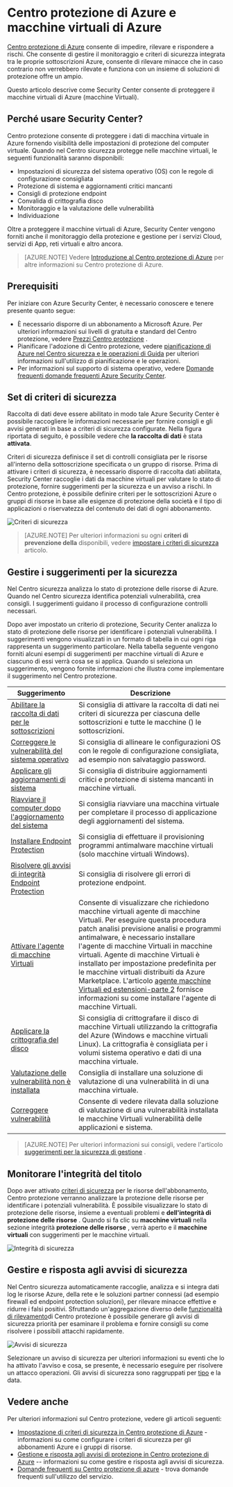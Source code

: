 <properties
   pageTitle="Centro protezione di Azure e Azure macchine virtuali | Microsoft Azure"
   description="In questo documento aiuta a capire come Azure Security Center possono proteggere il macchine virtuali di Azure."
   services="security-center"
   documentationCenter="na"
   authors="YuriDio"
   manager="swadhwa"
   editor=""/>

<tags
   ms.service="security-center"
   ms.devlang="na"
   ms.topic="hero-article"
   ms.tgt_pltfrm="na"
   ms.workload="na"
   ms.date="10/07/2016"
   ms.author="yurid"/>

# <a name="azure-security-center-and-azure-virtual-machines"></a>Centro protezione di Azure e macchine virtuali di Azure

[Centro protezione di Azure](https://azure.microsoft.com/services/security-center/) consente di impedire, rilevare e rispondere a rischi. Che consente di gestire il monitoraggio e criteri di sicurezza integrata tra le proprie sottoscrizioni Azure, consente di rilevare minacce che in caso contrario non verrebbero rilevate e funziona con un insieme di soluzioni di protezione offre un ampio.

Questo articolo descrive come Security Center consente di proteggere il macchine virtuali di Azure (macchine Virtuali).

## <a name="why-use-security-center"></a>Perché usare Security Center?

Centro protezione consente di proteggere i dati di macchina virtuale in Azure fornendo visibilità delle impostazioni di protezione del computer virtuale. Quando nel Centro sicurezza protegge nelle macchine virtuali, le seguenti funzionalità saranno disponibili:

- Impostazioni di sicurezza del sistema operativo (OS) con le regole di configurazione consigliata
- Protezione di sistema e aggiornamenti critici mancanti
- Consigli di protezione endpoint
- Convalida di crittografia disco
- Monitoraggio e la valutazione delle vulnerabilità
- Individuazione

Oltre a proteggere il macchine virtuali di Azure, Security Center vengono forniti anche il monitoraggio della protezione e gestione per i servizi Cloud, servizi di App, reti virtuali e altro ancora. 

>[AZURE.NOTE] Vedere [Introduzione al Centro protezione di Azure](security-center-intro.md) per altre informazioni su Centro protezione di Azure.

## <a name="prerequisites"></a>Prerequisiti

Per iniziare con Azure Security Center, è necessario conoscere e tenere presente quanto segue:

- È necessario disporre di un abbonamento a Microsoft Azure. Per ulteriori informazioni sui livelli di gratuita e standard del Centro protezione, vedere [Prezzi Centro protezione](https://azure.microsoft.com/pricing/details/security-center/) .
- Pianificare l'adozione di Centro protezione, vedere [pianificazione di Azure nel Centro sicurezza e le operazioni di Guida](security-center-planning-and-operations-guide.md) per ulteriori informazioni sull'utilizzo di pianificazione e le operazioni.
- Per informazioni sul supporto di sistema operativo, vedere [Domande frequenti domande frequenti Azure Security Center](security-center-faq.md). 

## <a name="set-security-policy"></a>Set di criteri di sicurezza

Raccolta di dati deve essere abilitato in modo tale Azure Security Center è possibile raccogliere le informazioni necessarie per fornire consigli e gli avvisi generati in base a criteri di sicurezza configurate. Nella figura riportata di seguito, è possibile vedere che **la raccolta di dati** è stata **attivata**.

Criteri di sicurezza definisce il set di controlli consigliata per le risorse all'interno della sottoscrizione specificata o un gruppo di risorse. Prima di attivare i criteri di sicurezza, è necessario disporre di raccolta dati abilitata, Security Center raccoglie i dati da macchine virtuali per valutare lo stato di protezione, fornire suggerimenti per la sicurezza e un avviso a rischi. In Centro protezione, è possibile definire criteri per le sottoscrizioni Azure o gruppi di risorse in base alle esigenze di protezione della società e il tipo di applicazioni o riservatezza del contenuto dei dati di ogni abbonamento. 

![Criteri di sicurezza](./media/security-center-virtual-machine/security-center-virtual-machine-fig1.png)

>[AZURE.NOTE] Per ulteriori informazioni su ogni **criteri di prevenzione della** disponibili, vedere [impostare i criteri di sicurezza](security-center-policies.md) articolo.

## <a name="manage-security-recommendations"></a>Gestire i suggerimenti per la sicurezza

Nel Centro sicurezza analizza lo stato di protezione delle risorse di Azure. Quando nel Centro sicurezza identifica potenziali vulnerabilità, crea consigli. I suggerimenti guidano il processo di configurazione controlli necessari.

Dopo aver impostato un criterio di protezione, Security Center analizza lo stato di protezione delle risorse per identificare i potenziali vulnerabilità. I suggerimenti vengono visualizzati in un formato di tabella in cui ogni riga rappresenta un suggerimento particolare. Nella tabella seguente vengono forniti alcuni esempi di suggerimenti per macchine virtuali di Azure e ciascuno di essi verrà cosa se si applica. Quando si seleziona un suggerimento, vengono fornite informazioni che illustra come implementare il suggerimento nel Centro protezione.

|Suggerimento|Descrizione|
|-----|-----|
|[Abilitare la raccolta di dati per le sottoscrizioni](security-center-enable-data-collection.md)|Si consiglia di attivare la raccolta di dati nei criteri di sicurezza per ciascuna delle sottoscrizioni e tutte le macchine () le sottoscrizioni.|
|[Correggere le vulnerabilità del sistema operativo](security-center-remediate-os-vulnerabilities.md)|Si consiglia di allineare le configurazioni OS con le regole di configurazione consigliata, ad esempio non salvataggio password.|
|[Applicare gli aggiornamenti di sistema](security-center-apply-system-updates.md)|Si consiglia di distribuire aggiornamenti critici e protezione di sistema mancanti in macchine virtuali.|
|[Riavviare il computer dopo l'aggiornamento del sistema](security-center-apply-system-updates.md#reboot-after-system-updates)|Si consiglia riavviare una macchina virtuale per completare il processo di applicazione degli aggiornamenti del sistema.|
|[Installare Endpoint Protection](security-center-install-endpoint-protection.md)|Si consiglia di effettuare il provisioning programmi antimalware macchine virtuali (solo macchine virtuali Windows).|
|[Risolvere gli avvisi di integrità Endpoint Protection](security-center-resolve-endpoint-protection-health-alerts.md)|Si consiglia di risolvere gli errori di protezione endpoint.|
|[Attivare l'agente di macchine Virtuali](security-center-enable-vm-agent.md)|Consente di visualizzare che richiedono macchine virtuali agente di macchine Virtuali. Per eseguire questa procedura patch analisi previsione analisi e programmi antimalware, è necessario installare l'agente di macchine Virtuali in macchine virtuali. Agente di macchine Virtuali è installato per impostazione predefinita per le macchine virtuali distribuiti da Azure Marketplace. L'articolo [agente macchine Virtuali ed estensioni-parte 2](http://azure.microsoft.com/blog/2014/04/15/vm-agent-and-extensions-part-2/) fornisce informazioni su come installare l'agente di macchine Virtuali.|
| [Applicare la crittografia del disco](security-center-apply-disk-encryption.md) |Si consiglia di crittografare il disco di macchine Virtuali utilizzando la crittografia del Azure (Windows e macchine virtuali Linux). La crittografia è consigliata per i volumi sistema operativo e dati di una macchina virtuale.|
| [Valutazione delle vulnerabilità non è installata](security-center-vulnerability-assessment-recommendations.md) | Consiglia di installare una soluzione di valutazione di una vulnerabilità in di una macchina virtuale. |
| [Correggere vulnerabilità](security-center-vulnerability-assessment-recommendations.md#review-recommendation) | Consente di vedere rilevata dalla soluzione di valutazione di una vulnerabilità installata le macchine Virtuali vulnerabilità delle applicazioni e sistema. |

>[AZURE.NOTE] Per ulteriori informazioni sui consigli, vedere l'articolo [suggerimenti per la sicurezza di gestione](security-center-recommendations.md) .

## <a name="monitor-security-health"></a>Monitorare l'integrità del titolo

Dopo aver attivato [criteri di sicurezza](security-center-policies.md) per le risorse dell'abbonamento, Centro protezione verranno analizzare la protezione delle risorse per identificare i potenziali vulnerabilità.  È possibile visualizzare lo stato di protezione delle risorse, insieme a eventuali problemi e **dell'integrità di protezione delle risorse** . Quando si fa clic su **macchine virtuali** nella sezione integrità **protezione delle risorse** , verrà aperto e il **macchine virtuali** con suggerimenti per le macchine virtuali. 

![Integrità di sicurezza](./media/security-center-virtual-machine/security-center-virtual-machine-fig2.png)

## <a name="manage-and-respond-to-security-alerts"></a>Gestire e risposta agli avvisi di sicurezza

Nel Centro sicurezza automaticamente raccoglie, analizza e si integra dati log le risorse Azure, della rete e le soluzioni partner connessi (ad esempio firewall ed endpoint protection soluzioni), per rilevare minacce effettive e ridurre i falsi positivi. Sfruttando un'aggregazione diverso delle [funzionalità di rilevamento](security-center-detection-capabilities.md)di Centro protezione è possibile generare gli avvisi di sicurezza priorità per esaminare il problema e fornire consigli su come risolvere i possibili attacchi rapidamente.

![Avvisi di sicurezza](./media/security-center-virtual-machine/security-center-virtual-machine-fig3.png)

Selezionare un avviso di sicurezza per ulteriori informazioni su eventi che lo ha attivato l'avviso e cosa, se presente, è necessario eseguire per risolvere un attacco operazioni. Gli avvisi di sicurezza sono raggruppati per [tipo](security-center-alerts-type.md) e la data.


## <a name="see-also"></a>Vedere anche

Per ulteriori informazioni sul Centro protezione, vedere gli articoli seguenti:

- [Impostazione di criteri di sicurezza in Centro protezione di Azure](security-center-policies.md) - informazioni su come configurare i criteri di sicurezza per gli abbonamenti Azure e i gruppi di risorse.
- [Gestione e risposta agli avvisi di protezione in Centro protezione di Azure](security-center-managing-and-responding-alerts.md) -- informazioni su come gestire e risposta agli avvisi di sicurezza.
- [Domande frequenti su Centro protezione di azure](security-center-faq.md) - trova domande frequenti sull'utilizzo del servizio.
